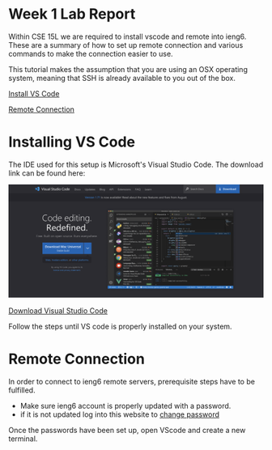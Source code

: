 # Week 1 Lab Report
Within CSE 15L we are required to install vscode and remote into ieng6. These are a summary of how to set up remote connection and various commands to make the connection easier to use. 

This tutorial makes the assumption that you are using an OSX operating system, meaning that SSH is already available to you out of the box.

[Install VS Code](#vscode)

[Remote Connection](#remote)

### <a name="vscode">
# Installing VS Code
</a>
The IDE used for this setup is Microsoft's Visual Studio Code. The download link can be found here:

![Image](screenshots/week1/vscodeinstall.png)

[Download Visual Studio Code](https://code.visualstudio.com/)

Follow the steps until VS code is properly installed on your system.


### <a name="remote">
# Remote Connection</a>

In order to connect to ieng6 remote servers, prerequisite steps have to be fulfilled.

- Make sure ieng6 account is properly updated with a password.
- if it is not updated log into this website to [change password](https://sdacs.ucsd.edu/~icc/index.php)

Once the passwords have been set up, open VScode and create a new terminal.